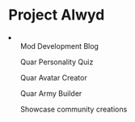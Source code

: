 # Project Alwyd
<li>
  <ul>Mod Development Blog</ul>
  <ul>Quar Personality Quiz</ul>
  <ul>Quar Avatar Creator</ul>
  <ul>Quar Army Builder</ul>
  <ul>Showcase community creations</ul>
</li>
